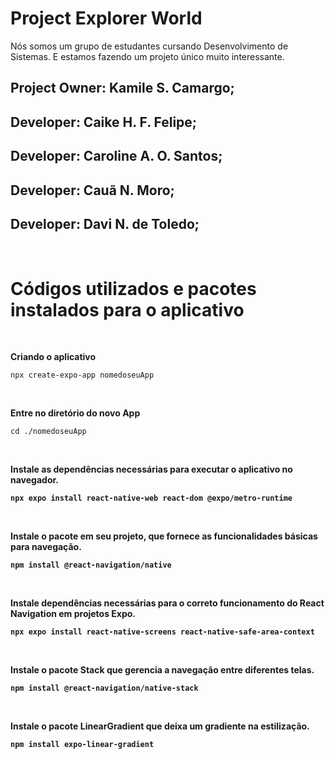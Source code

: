 # Project Explorer World

Nós somos um grupo de estudantes cursando Desenvolvimento de Sistemas. E estamos fazendo um projeto único muito interessante.


Project Owner: Kamile S. Camargo;
-
Developer: Caike H. F. Felipe;
-
Developer: Caroline A. O. Santos;
-
Developer: Cauã N. Moro;
-
Developer: Davi N. de Toledo;
-

<br>
<h1><b>Códigos utilizados e pacotes instalados para o aplicativo</b></h1>
<br>

<b>Criando o aplicativo</b>

```
npx create-expo-app nomedoseuApp
```

<br>

<b>Entre no diretório do novo App</b>

```
cd ./nomedoseuApp
```

<br>

<b>Instale as dependências necessárias para executar o aplicativo no navegador.<b>

```
npx expo install react-native-web react-dom @expo/metro-runtime
```

 <br>
 
<b>Instale o pacote em seu projeto, que fornece as funcionalidades básicas para navegação.<b>

```
npm install @react-navigation/native
```

 <br>

<b>Instale dependências necessárias para o correto funcionamento do React Navigation em projetos Expo.<b>

```
npx expo install react-native-screens react-native-safe-area-context
```

<br>

<b>Instale o pacote Stack que gerencia a navegação entre diferentes telas.<b>

```
npm install @react-navigation/native-stack
```

<br>

<b>Instale o pacote LinearGradient que deixa um gradiente na estilização.<b>

```
npm install expo-linear-gradient
```

<br>

